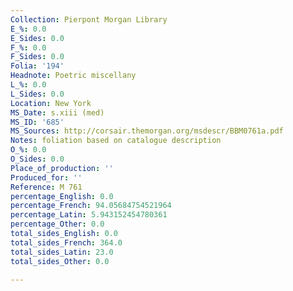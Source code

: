 ```yaml
---
Collection: Pierpont Morgan Library
E_%: 0.0
E_Sides: 0.0
F_%: 0.0
F_Sides: 0.0
Folia: '194'
Headnote: Poetric miscellany
L_%: 0.0
L_Sides: 0.0
Location: New York
MS_Date: s.xiii (med)
MS_ID: '685'
MS_Sources: http://corsair.themorgan.org/msdescr/BBM0761a.pdf
Notes: foliation based on catalogue description
O_%: 0.0
O_Sides: 0.0
Place_of_production: ''
Produced_for: ''
Reference: M 761
percentage_English: 0.0
percentage_French: 94.05684754521964
percentage_Latin: 5.943152454780361
percentage_Other: 0.0
total_sides_English: 0.0
total_sides_French: 364.0
total_sides_Latin: 23.0
total_sides_Other: 0.0

---
```

